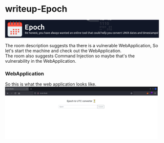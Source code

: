 <h1>writeup-Epoch</h1>
<img src="./img/logo.png" alt="logo" width="700">
<p>
    The room description suggests tha there is a vulnerable WebApplication, So let's start the machine and check out the WebApplication.<br>
    The room also suggests Command Injection so maybe that's the vulnerability in the WebApplication.
</p>
<p>
    <h3>WebApplication</h3>
    So this is what the web application looks like.<br>
    <img src="./img/webPage.png" alt="webPage" width="500">
</p>
